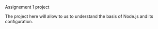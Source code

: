 Assignement 1 project

The project here will allow to us to understand the basis of Node.js and its configuration.  